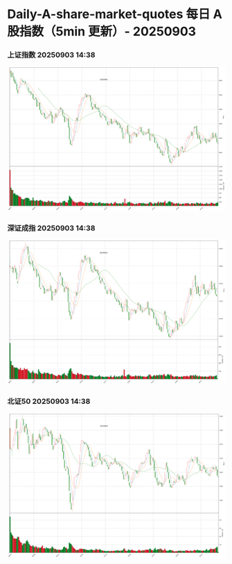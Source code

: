
# Daily-A-share-market-quotes 每日 A 股指数（5min 更新）- 20250903

### 上证指数 20250903 14:38
![](./fig/2025/9/20250903-sh000001.png)

### 深证成指 20250903 14:38
![](./fig/2025/9/20250903-sz399001.png)

### 北证50 20250903 14:38
![](./fig/2025/9/20250903-bj899050.png)
